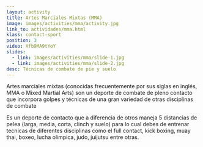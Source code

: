 ```yaml
---
layout: activity
title: Artes Marciales Mixtas (MMA)
image: images/activities/mma/activity.jpg
link_to: actividades/mma.html
klass: contact-sport
position: 3
video: Xfb9MA9tYoY
slides:
  - link: images/activities/mma/slide-1.jpg
  - link: images/activities/mma/slide-2.jpg
desc: Técnicas de combate de pie y suelo
---
```

<p>Artes marciales mixtas (conocidas frecuentemente por sus siglas en inglés, MMA o Mixed Martial Arts) son un deporte de combate de pleno contacto que incorpora golpes y técnicas de una gran variedad de otras disciplinas de combate</p>

<p>Es un deporte de contacto que a diferencia de otros maneja 5 distancias de pelea (larga, media, corta, clinch y suelo) para lo cual debes de entrenar tecnicas de diferentes disciplinas como el full contact, kick boxing, muay thai, boxeo, lucha olimpica, judo, juijutsu entre otras.</p>
